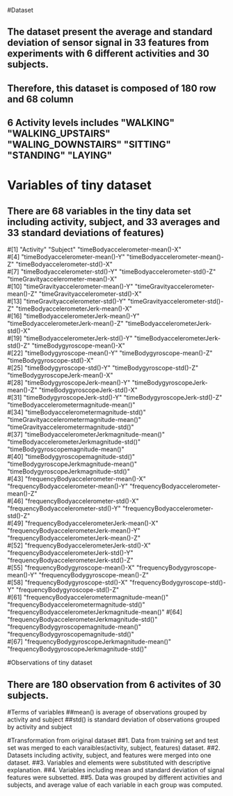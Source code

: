 #Dataset

## The dataset present the average and standard deviation of sensor signal in 33 features from experiments with 6 different activities and 30 subjects.
## Therefore, this dataset is composed of 180 row and 68 column
## 6 Activity levels includes "WALKING" "WALKING_UPSTAIRS" "WALING_DOWNSTAIRS" "SITTING" "STANDING" "LAYING"

# Variables of tiny dataset
## There are 68 variables in the tiny data set including activity, subject, and 33 averages and 33 standard deviations of features)
#[1] "Activity"                                       "Subject"                                        "timeBodyaccelerometer-mean()-X"                
#[4] "timeBodyaccelerometer-mean()-Y"                 "timeBodyaccelerometer-mean()-Z"                 "timeBodyaccelerometer-std()-X"                 
#[7] "timeBodyaccelerometer-std()-Y"                  "timeBodyaccelerometer-std()-Z"                  "timeGravityaccelerometer-mean()-X"             
#[10] "timeGravityaccelerometer-mean()-Y"              "timeGravityaccelerometer-mean()-Z"              "timeGravityaccelerometer-std()-X"              
#[13] "timeGravityaccelerometer-std()-Y"               "timeGravityaccelerometer-std()-Z"               "timeBodyaccelerometerJerk-mean()-X"            
#[16] "timeBodyaccelerometerJerk-mean()-Y"             "timeBodyaccelerometerJerk-mean()-Z"             "timeBodyaccelerometerJerk-std()-X"             
#[19] "timeBodyaccelerometerJerk-std()-Y"              "timeBodyaccelerometerJerk-std()-Z"              "timeBodygyroscope-mean()-X"                    
#[22] "timeBodygyroscope-mean()-Y"                     "timeBodygyroscope-mean()-Z"                     "timeBodygyroscope-std()-X"                     
#[25] "timeBodygyroscope-std()-Y"                      "timeBodygyroscope-std()-Z"                      "timeBodygyroscopeJerk-mean()-X"                
#[28] "timeBodygyroscopeJerk-mean()-Y"                 "timeBodygyroscopeJerk-mean()-Z"                 "timeBodygyroscopeJerk-std()-X"                 
#[31] "timeBodygyroscopeJerk-std()-Y"                  "timeBodygyroscopeJerk-std()-Z"                  "timeBodyaccelerometermagnitude-mean()"         
#[34] "timeBodyaccelerometermagnitude-std()"           "timeGravityaccelerometermagnitude-mean()"       "timeGravityaccelerometermagnitude-std()"       
#[37] "timeBodyaccelerometerJerkmagnitude-mean()"      "timeBodyaccelerometerJerkmagnitude-std()"       "timeBodygyroscopemagnitude-mean()"             
#[40] "timeBodygyroscopemagnitude-std()"               "timeBodygyroscopeJerkmagnitude-mean()"          "timeBodygyroscopeJerkmagnitude-std()"          
#[43] "frequencyBodyaccelerometer-mean()-X"            "frequencyBodyaccelerometer-mean()-Y"            "frequencyBodyaccelerometer-mean()-Z"           
#[46] "frequencyBodyaccelerometer-std()-X"             "frequencyBodyaccelerometer-std()-Y"             "frequencyBodyaccelerometer-std()-Z"            
#[49] "frequencyBodyaccelerometerJerk-mean()-X"        "frequencyBodyaccelerometerJerk-mean()-Y"        "frequencyBodyaccelerometerJerk-mean()-Z"       
#[52] "frequencyBodyaccelerometerJerk-std()-X"         "frequencyBodyaccelerometerJerk-std()-Y"         "frequencyBodyaccelerometerJerk-std()-Z"        
#[55] "frequencyBodygyroscope-mean()-X"                "frequencyBodygyroscope-mean()-Y"                "frequencyBodygyroscope-mean()-Z"               
#[58] "frequencyBodygyroscope-std()-X"                 "frequencyBodygyroscope-std()-Y"                 "frequencyBodygyroscope-std()-Z"                
#[61] "frequencyBodyaccelerometermagnitude-mean()"     "frequencyBodyaccelerometermagnitude-std()"      "frequencyBodyaccelerometerJerkmagnitude-mean()"
#[64] "frequencyBodyaccelerometerJerkmagnitude-std()"  "frequencyBodygyroscopemagnitude-mean()"         "frequencyBodygyroscopemagnitude-std()"         
#[67] "frequencyBodygyroscopeJerkmagnitude-mean()"     "frequencyBodygyroscopeJerkmagnitude-std()"

#Observations of tiny dataset
## There are 180 observation from 6 activites of 30 subjects.

#Terms of variables
##mean() is average of observations grouped by activity and subject
##std() is standard deviation of observations grouped by activity and subject

#Transformation from original dataset
##1. Data from training set and test set was merged to each varaibles(activity, subject, features) dataset.
##2. Datasets including activity, subject, and features were merged into one dataset.
##3. Variables and elements were substituted with descriptive explanation.
##4. Variables including mean and standard deviation of signal features were subsetted.
##5. Data was grouped by different activities and subjects, and average value of each variable in each group was computed.






